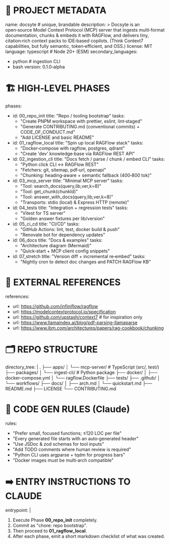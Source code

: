 # 📂  PROJECT METADATA
name: docsyte                     # unique, brandable
description: >
  Docsyte is an open‑source Model Context Protocol (MCP) server that
  ingests multi‑format documentation, chunks & embeds it with RAGFlow,
  and delivers tiny, citation‑rich context packs to IDE‑based copilots.
  (Think Context7 capabilities, but fully semantic, token‑efficient, and OSS.)
license: MIT
language: typescript              # Node 20+ (ESM)
secondary_languages:
  - python                        # ingestion CLI
  - bash
version: 0.1.0‑alpha

# 🏗️  HIGH‑LEVEL PHASES
phases:
  - id: 00_repo_init
    title: "Repo / tooling bootstrap"
    tasks:
      - "Create PNPM workspace with prettier, eslint, lint‑staged"
      - "Generate CONTRIBUTING.md (conventional commits) + CODE_OF_CONDUCT.md"
      - "Add LICENSE and basic README"
  - id: 01_ragflow_local
    title: "Spin up local RAGFlow stack"
    tasks:
      - "Docker‑compose with ragflow, postgres, qdrant"
      - "Create 'dev' knowledge‑base via RAGFlow REST API"
  - id: 02_ingestion_cli
    title: "Docs fetch / parse / chunk / embed CLI"
    tasks:
      - "Python click CLI ↔ RAGFlow REST"
      - "Fetchers: git, sitemap, pdf‑url, openapi"
      - "Chunking: heading‑aware + semantic fallback (400‑800 tok)"
  - id: 03_mcp_server
    title: "Minimal MCP server"
    tasks:
      - "Tool: search_docs(query,lib,ver,k=8)"
      - "Tool: get_chunk(chunkId)"
      - "Tool: answer_with_docs(query,lib,ver,k=8)"
      - "Transports: stdio (local) & Express HTTP (remote)"
  - id: 04_tests
    title: "Integration + regression tests"
    tasks:
      - "Vitest for TS server"
      - "Golden answer fixtures per lib/version"
  - id: 05_ci_cd
    title: "CI/CD"
    tasks:
      - "GitHub Actions: lint, test, docker build & push"
      - "Renovate bot for dependency updates"
  - id: 06_docs
    title: "Docs & examples"
    tasks:
      - "Architecture diagram (Mermaid)"
      - "Quick‑start + MCP client config snippets"
  - id: 07_stretch
    title: "Version diff + incremental re‑embed"
    tasks:
      - "Nightly cron to detect doc changes and PATCH RAGFlow KB"

# 🔗  EXTERNAL REFERENCES
references:
  - url: https://github.com/infiniflow/ragflow
  - url: https://modelcontextprotocol.io/specification
  - url: https://github.com/upstash/context7        # for inspiration only
  - url: https://www.llamaindex.ai/blog/pdf-parsing-llamaparse
  - url: https://www.ibm.com/architectures/papers/rag-cookbook/chunking

# 🗂️  REPO STRUCTURE
directory_tree: |
  .
  ├── apps/
  │   └── mcp-server/           # TypeScript (src/, test/)
  ├── packages/
  │   └── ingest-cli/           # Python package
  ├── docker/
  │   ├── docker-compose.yml
  │   └── ragflow.Dockerfile
  ├── tests/
  ├── .github/
  │   └── workflows/
  ├── docs/
  │   ├── arch.md
  │   └── quickstart.md
  ├── README.md
  ├── LICENSE
  └── CONTRIBUTING.md

# 🧩  CODE GEN RULES (Claude)
rules:
  - "Prefer small, focused functions; ≤120 LOC per file"
  - "Every generated file starts with an auto‑generated header"
  - "Use JSDoc & zod schemas for tool inputs"
  - "Add TODO comments where human review is required"
  - "Python CLI uses argparse + tqdm for progress bars"
  - "Docker images must be multi‑arch compatible"

# ➡️  ENTRY INSTRUCTIONS TO CLAUDE
entrypoint: |
  1. Execute Phase **00_repo_init** completely.
  2. Commit as "chore: repo bootstrap".
  3. Then proceed to **01_ragflow_local**.
  4. After each phase, emit a short markdown checklist of what was created.